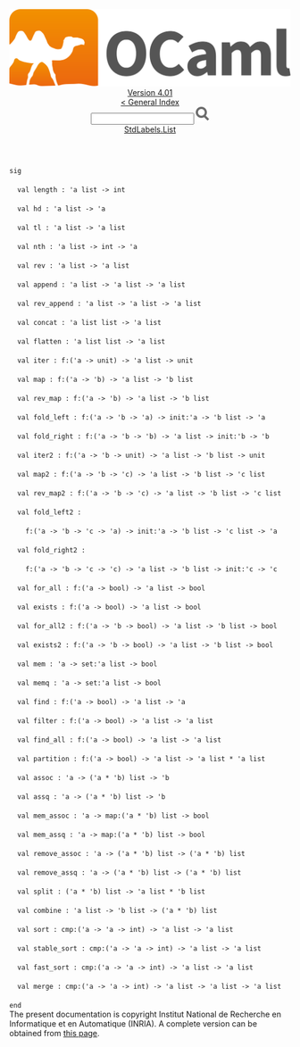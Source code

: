 <!-- ((! set title API !)) ((! set documentation !)) ((! set api !)) ((! set nobreadcrumb !)) -->
<div class="api"><header><nav class="toc brand"><a class="brand" href="https://ocaml.org/"><img src="colour-logo-gray.svg" class="svg" alt="OCaml"></a></nav><nav class="toc"><div class="toc_version"><a href="/docs" id="version-select">Version 4.01</a></div><a href="index.html">&lt; General Index</a><div class="api_search"><input type="text" name="apisearch" id="api_search" oninput="mySearch(false);" onkeypress="this.oninput();" onclick="this.oninput();" onpaste="this.oninput();">
<img src="search_icon.svg" alt="Search" class="svg" onclick="mySearch(false)"></div>
<div id="search_results"></div><div class="toc_title"><a href="StdLabels.List.html">StdLabels.List</a></div><ul></ul></nav></header>
<code class="code"><span class="keyword">sig</span><br>
&nbsp;&nbsp;<span class="keyword">val</span>&nbsp;length&nbsp;:&nbsp;<span class="keywordsign">'</span>a&nbsp;list&nbsp;<span class="keywordsign">-&gt;</span>&nbsp;int<br>
&nbsp;&nbsp;<span class="keyword">val</span>&nbsp;hd&nbsp;:&nbsp;<span class="keywordsign">'</span>a&nbsp;list&nbsp;<span class="keywordsign">-&gt;</span>&nbsp;<span class="keywordsign">'</span>a<br>
&nbsp;&nbsp;<span class="keyword">val</span>&nbsp;tl&nbsp;:&nbsp;<span class="keywordsign">'</span>a&nbsp;list&nbsp;<span class="keywordsign">-&gt;</span>&nbsp;<span class="keywordsign">'</span>a&nbsp;list<br>
&nbsp;&nbsp;<span class="keyword">val</span>&nbsp;nth&nbsp;:&nbsp;<span class="keywordsign">'</span>a&nbsp;list&nbsp;<span class="keywordsign">-&gt;</span>&nbsp;int&nbsp;<span class="keywordsign">-&gt;</span>&nbsp;<span class="keywordsign">'</span>a<br>
&nbsp;&nbsp;<span class="keyword">val</span>&nbsp;rev&nbsp;:&nbsp;<span class="keywordsign">'</span>a&nbsp;list&nbsp;<span class="keywordsign">-&gt;</span>&nbsp;<span class="keywordsign">'</span>a&nbsp;list<br>
&nbsp;&nbsp;<span class="keyword">val</span>&nbsp;append&nbsp;:&nbsp;<span class="keywordsign">'</span>a&nbsp;list&nbsp;<span class="keywordsign">-&gt;</span>&nbsp;<span class="keywordsign">'</span>a&nbsp;list&nbsp;<span class="keywordsign">-&gt;</span>&nbsp;<span class="keywordsign">'</span>a&nbsp;list<br>
&nbsp;&nbsp;<span class="keyword">val</span>&nbsp;rev_append&nbsp;:&nbsp;<span class="keywordsign">'</span>a&nbsp;list&nbsp;<span class="keywordsign">-&gt;</span>&nbsp;<span class="keywordsign">'</span>a&nbsp;list&nbsp;<span class="keywordsign">-&gt;</span>&nbsp;<span class="keywordsign">'</span>a&nbsp;list<br>
&nbsp;&nbsp;<span class="keyword">val</span>&nbsp;concat&nbsp;:&nbsp;<span class="keywordsign">'</span>a&nbsp;list&nbsp;list&nbsp;<span class="keywordsign">-&gt;</span>&nbsp;<span class="keywordsign">'</span>a&nbsp;list<br>
&nbsp;&nbsp;<span class="keyword">val</span>&nbsp;flatten&nbsp;:&nbsp;<span class="keywordsign">'</span>a&nbsp;list&nbsp;list&nbsp;<span class="keywordsign">-&gt;</span>&nbsp;<span class="keywordsign">'</span>a&nbsp;list<br>
&nbsp;&nbsp;<span class="keyword">val</span>&nbsp;iter&nbsp;:&nbsp;f:(<span class="keywordsign">'</span>a&nbsp;<span class="keywordsign">-&gt;</span>&nbsp;unit)&nbsp;<span class="keywordsign">-&gt;</span>&nbsp;<span class="keywordsign">'</span>a&nbsp;list&nbsp;<span class="keywordsign">-&gt;</span>&nbsp;unit<br>
&nbsp;&nbsp;<span class="keyword">val</span>&nbsp;map&nbsp;:&nbsp;f:(<span class="keywordsign">'</span>a&nbsp;<span class="keywordsign">-&gt;</span>&nbsp;<span class="keywordsign">'</span>b)&nbsp;<span class="keywordsign">-&gt;</span>&nbsp;<span class="keywordsign">'</span>a&nbsp;list&nbsp;<span class="keywordsign">-&gt;</span>&nbsp;<span class="keywordsign">'</span>b&nbsp;list<br>
&nbsp;&nbsp;<span class="keyword">val</span>&nbsp;rev_map&nbsp;:&nbsp;f:(<span class="keywordsign">'</span>a&nbsp;<span class="keywordsign">-&gt;</span>&nbsp;<span class="keywordsign">'</span>b)&nbsp;<span class="keywordsign">-&gt;</span>&nbsp;<span class="keywordsign">'</span>a&nbsp;list&nbsp;<span class="keywordsign">-&gt;</span>&nbsp;<span class="keywordsign">'</span>b&nbsp;list<br>
&nbsp;&nbsp;<span class="keyword">val</span>&nbsp;fold_left&nbsp;:&nbsp;f:(<span class="keywordsign">'</span>a&nbsp;<span class="keywordsign">-&gt;</span>&nbsp;<span class="keywordsign">'</span>b&nbsp;<span class="keywordsign">-&gt;</span>&nbsp;<span class="keywordsign">'</span>a)&nbsp;<span class="keywordsign">-&gt;</span>&nbsp;init:<span class="keywordsign">'</span>a&nbsp;<span class="keywordsign">-&gt;</span>&nbsp;<span class="keywordsign">'</span>b&nbsp;list&nbsp;<span class="keywordsign">-&gt;</span>&nbsp;<span class="keywordsign">'</span>a<br>
&nbsp;&nbsp;<span class="keyword">val</span>&nbsp;fold_right&nbsp;:&nbsp;f:(<span class="keywordsign">'</span>a&nbsp;<span class="keywordsign">-&gt;</span>&nbsp;<span class="keywordsign">'</span>b&nbsp;<span class="keywordsign">-&gt;</span>&nbsp;<span class="keywordsign">'</span>b)&nbsp;<span class="keywordsign">-&gt;</span>&nbsp;<span class="keywordsign">'</span>a&nbsp;list&nbsp;<span class="keywordsign">-&gt;</span>&nbsp;init:<span class="keywordsign">'</span>b&nbsp;<span class="keywordsign">-&gt;</span>&nbsp;<span class="keywordsign">'</span>b<br>
&nbsp;&nbsp;<span class="keyword">val</span>&nbsp;iter2&nbsp;:&nbsp;f:(<span class="keywordsign">'</span>a&nbsp;<span class="keywordsign">-&gt;</span>&nbsp;<span class="keywordsign">'</span>b&nbsp;<span class="keywordsign">-&gt;</span>&nbsp;unit)&nbsp;<span class="keywordsign">-&gt;</span>&nbsp;<span class="keywordsign">'</span>a&nbsp;list&nbsp;<span class="keywordsign">-&gt;</span>&nbsp;<span class="keywordsign">'</span>b&nbsp;list&nbsp;<span class="keywordsign">-&gt;</span>&nbsp;unit<br>
&nbsp;&nbsp;<span class="keyword">val</span>&nbsp;map2&nbsp;:&nbsp;f:(<span class="keywordsign">'</span>a&nbsp;<span class="keywordsign">-&gt;</span>&nbsp;<span class="keywordsign">'</span>b&nbsp;<span class="keywordsign">-&gt;</span>&nbsp;<span class="keywordsign">'</span>c)&nbsp;<span class="keywordsign">-&gt;</span>&nbsp;<span class="keywordsign">'</span>a&nbsp;list&nbsp;<span class="keywordsign">-&gt;</span>&nbsp;<span class="keywordsign">'</span>b&nbsp;list&nbsp;<span class="keywordsign">-&gt;</span>&nbsp;<span class="keywordsign">'</span>c&nbsp;list<br>
&nbsp;&nbsp;<span class="keyword">val</span>&nbsp;rev_map2&nbsp;:&nbsp;f:(<span class="keywordsign">'</span>a&nbsp;<span class="keywordsign">-&gt;</span>&nbsp;<span class="keywordsign">'</span>b&nbsp;<span class="keywordsign">-&gt;</span>&nbsp;<span class="keywordsign">'</span>c)&nbsp;<span class="keywordsign">-&gt;</span>&nbsp;<span class="keywordsign">'</span>a&nbsp;list&nbsp;<span class="keywordsign">-&gt;</span>&nbsp;<span class="keywordsign">'</span>b&nbsp;list&nbsp;<span class="keywordsign">-&gt;</span>&nbsp;<span class="keywordsign">'</span>c&nbsp;list<br>
&nbsp;&nbsp;<span class="keyword">val</span>&nbsp;fold_left2&nbsp;:<br>
&nbsp;&nbsp;&nbsp;&nbsp;f:(<span class="keywordsign">'</span>a&nbsp;<span class="keywordsign">-&gt;</span>&nbsp;<span class="keywordsign">'</span>b&nbsp;<span class="keywordsign">-&gt;</span>&nbsp;<span class="keywordsign">'</span>c&nbsp;<span class="keywordsign">-&gt;</span>&nbsp;<span class="keywordsign">'</span>a)&nbsp;<span class="keywordsign">-&gt;</span>&nbsp;init:<span class="keywordsign">'</span>a&nbsp;<span class="keywordsign">-&gt;</span>&nbsp;<span class="keywordsign">'</span>b&nbsp;list&nbsp;<span class="keywordsign">-&gt;</span>&nbsp;<span class="keywordsign">'</span>c&nbsp;list&nbsp;<span class="keywordsign">-&gt;</span>&nbsp;<span class="keywordsign">'</span>a<br>
&nbsp;&nbsp;<span class="keyword">val</span>&nbsp;fold_right2&nbsp;:<br>
&nbsp;&nbsp;&nbsp;&nbsp;f:(<span class="keywordsign">'</span>a&nbsp;<span class="keywordsign">-&gt;</span>&nbsp;<span class="keywordsign">'</span>b&nbsp;<span class="keywordsign">-&gt;</span>&nbsp;<span class="keywordsign">'</span>c&nbsp;<span class="keywordsign">-&gt;</span>&nbsp;<span class="keywordsign">'</span>c)&nbsp;<span class="keywordsign">-&gt;</span>&nbsp;<span class="keywordsign">'</span>a&nbsp;list&nbsp;<span class="keywordsign">-&gt;</span>&nbsp;<span class="keywordsign">'</span>b&nbsp;list&nbsp;<span class="keywordsign">-&gt;</span>&nbsp;init:<span class="keywordsign">'</span>c&nbsp;<span class="keywordsign">-&gt;</span>&nbsp;<span class="keywordsign">'</span>c<br>
&nbsp;&nbsp;<span class="keyword">val</span>&nbsp;for_all&nbsp;:&nbsp;f:(<span class="keywordsign">'</span>a&nbsp;<span class="keywordsign">-&gt;</span>&nbsp;bool)&nbsp;<span class="keywordsign">-&gt;</span>&nbsp;<span class="keywordsign">'</span>a&nbsp;list&nbsp;<span class="keywordsign">-&gt;</span>&nbsp;bool<br>
&nbsp;&nbsp;<span class="keyword">val</span>&nbsp;exists&nbsp;:&nbsp;f:(<span class="keywordsign">'</span>a&nbsp;<span class="keywordsign">-&gt;</span>&nbsp;bool)&nbsp;<span class="keywordsign">-&gt;</span>&nbsp;<span class="keywordsign">'</span>a&nbsp;list&nbsp;<span class="keywordsign">-&gt;</span>&nbsp;bool<br>
&nbsp;&nbsp;<span class="keyword">val</span>&nbsp;for_all2&nbsp;:&nbsp;f:(<span class="keywordsign">'</span>a&nbsp;<span class="keywordsign">-&gt;</span>&nbsp;<span class="keywordsign">'</span>b&nbsp;<span class="keywordsign">-&gt;</span>&nbsp;bool)&nbsp;<span class="keywordsign">-&gt;</span>&nbsp;<span class="keywordsign">'</span>a&nbsp;list&nbsp;<span class="keywordsign">-&gt;</span>&nbsp;<span class="keywordsign">'</span>b&nbsp;list&nbsp;<span class="keywordsign">-&gt;</span>&nbsp;bool<br>
&nbsp;&nbsp;<span class="keyword">val</span>&nbsp;exists2&nbsp;:&nbsp;f:(<span class="keywordsign">'</span>a&nbsp;<span class="keywordsign">-&gt;</span>&nbsp;<span class="keywordsign">'</span>b&nbsp;<span class="keywordsign">-&gt;</span>&nbsp;bool)&nbsp;<span class="keywordsign">-&gt;</span>&nbsp;<span class="keywordsign">'</span>a&nbsp;list&nbsp;<span class="keywordsign">-&gt;</span>&nbsp;<span class="keywordsign">'</span>b&nbsp;list&nbsp;<span class="keywordsign">-&gt;</span>&nbsp;bool<br>
&nbsp;&nbsp;<span class="keyword">val</span>&nbsp;mem&nbsp;:&nbsp;<span class="keywordsign">'</span>a&nbsp;<span class="keywordsign">-&gt;</span>&nbsp;set:<span class="keywordsign">'</span>a&nbsp;list&nbsp;<span class="keywordsign">-&gt;</span>&nbsp;bool<br>
&nbsp;&nbsp;<span class="keyword">val</span>&nbsp;memq&nbsp;:&nbsp;<span class="keywordsign">'</span>a&nbsp;<span class="keywordsign">-&gt;</span>&nbsp;set:<span class="keywordsign">'</span>a&nbsp;list&nbsp;<span class="keywordsign">-&gt;</span>&nbsp;bool<br>
&nbsp;&nbsp;<span class="keyword">val</span>&nbsp;find&nbsp;:&nbsp;f:(<span class="keywordsign">'</span>a&nbsp;<span class="keywordsign">-&gt;</span>&nbsp;bool)&nbsp;<span class="keywordsign">-&gt;</span>&nbsp;<span class="keywordsign">'</span>a&nbsp;list&nbsp;<span class="keywordsign">-&gt;</span>&nbsp;<span class="keywordsign">'</span>a<br>
&nbsp;&nbsp;<span class="keyword">val</span>&nbsp;filter&nbsp;:&nbsp;f:(<span class="keywordsign">'</span>a&nbsp;<span class="keywordsign">-&gt;</span>&nbsp;bool)&nbsp;<span class="keywordsign">-&gt;</span>&nbsp;<span class="keywordsign">'</span>a&nbsp;list&nbsp;<span class="keywordsign">-&gt;</span>&nbsp;<span class="keywordsign">'</span>a&nbsp;list<br>
&nbsp;&nbsp;<span class="keyword">val</span>&nbsp;find_all&nbsp;:&nbsp;f:(<span class="keywordsign">'</span>a&nbsp;<span class="keywordsign">-&gt;</span>&nbsp;bool)&nbsp;<span class="keywordsign">-&gt;</span>&nbsp;<span class="keywordsign">'</span>a&nbsp;list&nbsp;<span class="keywordsign">-&gt;</span>&nbsp;<span class="keywordsign">'</span>a&nbsp;list<br>
&nbsp;&nbsp;<span class="keyword">val</span>&nbsp;partition&nbsp;:&nbsp;f:(<span class="keywordsign">'</span>a&nbsp;<span class="keywordsign">-&gt;</span>&nbsp;bool)&nbsp;<span class="keywordsign">-&gt;</span>&nbsp;<span class="keywordsign">'</span>a&nbsp;list&nbsp;<span class="keywordsign">-&gt;</span>&nbsp;<span class="keywordsign">'</span>a&nbsp;list&nbsp;*&nbsp;<span class="keywordsign">'</span>a&nbsp;list<br>
&nbsp;&nbsp;<span class="keyword">val</span>&nbsp;assoc&nbsp;:&nbsp;<span class="keywordsign">'</span>a&nbsp;<span class="keywordsign">-&gt;</span>&nbsp;(<span class="keywordsign">'</span>a&nbsp;*&nbsp;<span class="keywordsign">'</span>b)&nbsp;list&nbsp;<span class="keywordsign">-&gt;</span>&nbsp;<span class="keywordsign">'</span>b<br>
&nbsp;&nbsp;<span class="keyword">val</span>&nbsp;assq&nbsp;:&nbsp;<span class="keywordsign">'</span>a&nbsp;<span class="keywordsign">-&gt;</span>&nbsp;(<span class="keywordsign">'</span>a&nbsp;*&nbsp;<span class="keywordsign">'</span>b)&nbsp;list&nbsp;<span class="keywordsign">-&gt;</span>&nbsp;<span class="keywordsign">'</span>b<br>
&nbsp;&nbsp;<span class="keyword">val</span>&nbsp;mem_assoc&nbsp;:&nbsp;<span class="keywordsign">'</span>a&nbsp;<span class="keywordsign">-&gt;</span>&nbsp;map:(<span class="keywordsign">'</span>a&nbsp;*&nbsp;<span class="keywordsign">'</span>b)&nbsp;list&nbsp;<span class="keywordsign">-&gt;</span>&nbsp;bool<br>
&nbsp;&nbsp;<span class="keyword">val</span>&nbsp;mem_assq&nbsp;:&nbsp;<span class="keywordsign">'</span>a&nbsp;<span class="keywordsign">-&gt;</span>&nbsp;map:(<span class="keywordsign">'</span>a&nbsp;*&nbsp;<span class="keywordsign">'</span>b)&nbsp;list&nbsp;<span class="keywordsign">-&gt;</span>&nbsp;bool<br>
&nbsp;&nbsp;<span class="keyword">val</span>&nbsp;remove_assoc&nbsp;:&nbsp;<span class="keywordsign">'</span>a&nbsp;<span class="keywordsign">-&gt;</span>&nbsp;(<span class="keywordsign">'</span>a&nbsp;*&nbsp;<span class="keywordsign">'</span>b)&nbsp;list&nbsp;<span class="keywordsign">-&gt;</span>&nbsp;(<span class="keywordsign">'</span>a&nbsp;*&nbsp;<span class="keywordsign">'</span>b)&nbsp;list<br>
&nbsp;&nbsp;<span class="keyword">val</span>&nbsp;remove_assq&nbsp;:&nbsp;<span class="keywordsign">'</span>a&nbsp;<span class="keywordsign">-&gt;</span>&nbsp;(<span class="keywordsign">'</span>a&nbsp;*&nbsp;<span class="keywordsign">'</span>b)&nbsp;list&nbsp;<span class="keywordsign">-&gt;</span>&nbsp;(<span class="keywordsign">'</span>a&nbsp;*&nbsp;<span class="keywordsign">'</span>b)&nbsp;list<br>
&nbsp;&nbsp;<span class="keyword">val</span>&nbsp;split&nbsp;:&nbsp;(<span class="keywordsign">'</span>a&nbsp;*&nbsp;<span class="keywordsign">'</span>b)&nbsp;list&nbsp;<span class="keywordsign">-&gt;</span>&nbsp;<span class="keywordsign">'</span>a&nbsp;list&nbsp;*&nbsp;<span class="keywordsign">'</span>b&nbsp;list<br>
&nbsp;&nbsp;<span class="keyword">val</span>&nbsp;combine&nbsp;:&nbsp;<span class="keywordsign">'</span>a&nbsp;list&nbsp;<span class="keywordsign">-&gt;</span>&nbsp;<span class="keywordsign">'</span>b&nbsp;list&nbsp;<span class="keywordsign">-&gt;</span>&nbsp;(<span class="keywordsign">'</span>a&nbsp;*&nbsp;<span class="keywordsign">'</span>b)&nbsp;list<br>
&nbsp;&nbsp;<span class="keyword">val</span>&nbsp;sort&nbsp;:&nbsp;cmp:(<span class="keywordsign">'</span>a&nbsp;<span class="keywordsign">-&gt;</span>&nbsp;<span class="keywordsign">'</span>a&nbsp;<span class="keywordsign">-&gt;</span>&nbsp;int)&nbsp;<span class="keywordsign">-&gt;</span>&nbsp;<span class="keywordsign">'</span>a&nbsp;list&nbsp;<span class="keywordsign">-&gt;</span>&nbsp;<span class="keywordsign">'</span>a&nbsp;list<br>
&nbsp;&nbsp;<span class="keyword">val</span>&nbsp;stable_sort&nbsp;:&nbsp;cmp:(<span class="keywordsign">'</span>a&nbsp;<span class="keywordsign">-&gt;</span>&nbsp;<span class="keywordsign">'</span>a&nbsp;<span class="keywordsign">-&gt;</span>&nbsp;int)&nbsp;<span class="keywordsign">-&gt;</span>&nbsp;<span class="keywordsign">'</span>a&nbsp;list&nbsp;<span class="keywordsign">-&gt;</span>&nbsp;<span class="keywordsign">'</span>a&nbsp;list<br>
&nbsp;&nbsp;<span class="keyword">val</span>&nbsp;fast_sort&nbsp;:&nbsp;cmp:(<span class="keywordsign">'</span>a&nbsp;<span class="keywordsign">-&gt;</span>&nbsp;<span class="keywordsign">'</span>a&nbsp;<span class="keywordsign">-&gt;</span>&nbsp;int)&nbsp;<span class="keywordsign">-&gt;</span>&nbsp;<span class="keywordsign">'</span>a&nbsp;list&nbsp;<span class="keywordsign">-&gt;</span>&nbsp;<span class="keywordsign">'</span>a&nbsp;list<br>
&nbsp;&nbsp;<span class="keyword">val</span>&nbsp;merge&nbsp;:&nbsp;cmp:(<span class="keywordsign">'</span>a&nbsp;<span class="keywordsign">-&gt;</span>&nbsp;<span class="keywordsign">'</span>a&nbsp;<span class="keywordsign">-&gt;</span>&nbsp;int)&nbsp;<span class="keywordsign">-&gt;</span>&nbsp;<span class="keywordsign">'</span>a&nbsp;list&nbsp;<span class="keywordsign">-&gt;</span>&nbsp;<span class="keywordsign">'</span>a&nbsp;list&nbsp;<span class="keywordsign">-&gt;</span>&nbsp;<span class="keywordsign">'</span>a&nbsp;list<br>
<span class="keyword">end</span></code><div class="copyright">The present documentation is copyright Institut National de Recherche en Informatique et en Automatique (INRIA). A complete version can be obtained from <a href="http://caml.inria.fr/pub/docs/manual-ocaml/">this page</a>.</div></div>